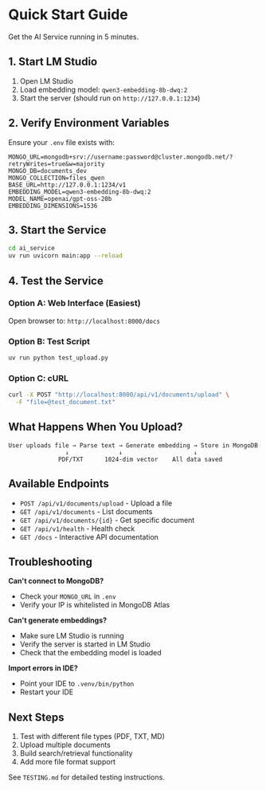 # Quick Start Guide

Get the AI Service running in 5 minutes.

## 1. Start LM Studio

1. Open LM Studio
2. Load embedding model: `qwen3-embedding-8b-dwq:2`
3. Start the server (should run on `http://127.0.0.1:1234`)

## 2. Verify Environment Variables

Ensure your `.env` file exists with:

```env
MONGO_URL=mongodb+srv://username:password@cluster.mongodb.net/?retryWrites=true&w=majority
MONGO_DB=documents_dev
MONGO_COLLECTION=files_qwen
BASE_URL=http://127.0.0.1:1234/v1
EMBEDDING_MODEL=qwen3-embedding-8b-dwq:2
MODEL_NAME=openai/gpt-oss-20b
EMBEDDING_DIMENSIONS=1536
```

## 3. Start the Service

```bash
cd ai_service
uv run uvicorn main:app --reload
```

## 4. Test the Service

### Option A: Web Interface (Easiest)

Open browser to: `http://localhost:8000/docs`

### Option B: Test Script

```bash
uv run python test_upload.py
```

### Option C: cURL

```bash
curl -X POST "http://localhost:8000/api/v1/documents/upload" \
  -F "file=@test_document.txt"
```

## What Happens When You Upload?

```
User uploads file → Parse text → Generate embedding → Store in MongoDB
                ↓              ↓                    ↓
              PDF/TXT      1024-dim vector    All data saved
```

## Available Endpoints

- `POST /api/v1/documents/upload` - Upload a file
- `GET /api/v1/documents` - List documents
- `GET /api/v1/documents/{id}` - Get specific document
- `GET /api/v1/health` - Health check
- `GET /docs` - Interactive API documentation

## Troubleshooting

**Can't connect to MongoDB?**
- Check your `MONGO_URL` in `.env`
- Verify your IP is whitelisted in MongoDB Atlas

**Can't generate embeddings?**
- Make sure LM Studio is running
- Verify the server is started in LM Studio
- Check that the embedding model is loaded

**Import errors in IDE?**
- Point your IDE to `.venv/bin/python`
- Restart your IDE

## Next Steps

1. Test with different file types (PDF, TXT, MD)
2. Upload multiple documents
3. Build search/retrieval functionality
4. Add more file format support

See `TESTING.md` for detailed testing instructions.
